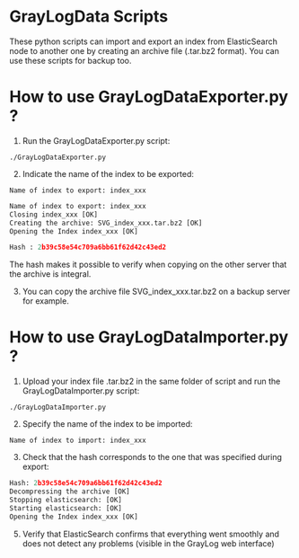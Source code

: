 # GrayLogData Scripts
These python scripts can import and export an index from ElasticSearch node to another one by creating an archive file (.tar.bz2 format). You can use these scripts for backup too.

# How to use GrayLogDataExporter.py ?

1. Run the GrayLogDataExporter.py script:

```
./GrayLogDataExporter.py
```

2. Indicate the name of the index to be exported:

```
Name of index to export: index_xxx
```

```python
Name of index to export: index_xxx
Closing index_xxx [OK]
Creating the archive: SVG_index_xxx.tar.bz2 [OK]
Opening the Index index_xxx [OK]

Hash : 2b39c58e54c709a6bb61f62d42c43ed2
```

The hash makes it possible to verify when copying on the other server that the archive is integral.

3. You can copy the archive file SVG_index_xxx.tar.bz2 on a backup server for example.

# How to use GrayLogDataImporter.py ?

1. Upload your index file .tar.bz2 in the same folder of script and run the GrayLogDataImporter.py script:

```
./GrayLogDataImporter.py
```

2. Specify the name of the index to be imported:

```
Name of index to import: index_xxx
```

3. Check that the hash corresponds to the one that was specified during export:

```python
Hash: 2b39c58e54c709a6bb61f62d42c43ed2
Decompressing the archive [OK]
Stopping elasticsearch: [OK]
Starting elasticsearch: [OK]
Opening the Index index_xxx [OK]
```

5. Verify that ElasticSearch confirms that everything went smoothly and does not detect any problems (visible in the GrayLog web interface)

